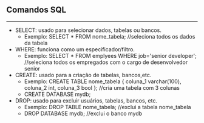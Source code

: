 ## Comandos SQL
---

- SELECT: usado para selecionar dados, tabelas ou bancos.
    - Exemplo: SELECT * FROM nome_tabela; //seleciona todos os dados da tabela
- WHERE: funciona como um especificador/filtro.
    - Exemplo: SELECT * FROM emplyees WHERE job='senior developer'; //seleciona todos os empregados com o cargo de desenvolvedor senior
- CREATE: usado para a criação de tabelas, bancos,etc.
    - Exemplo: CREATE TABLE nome_tabela { coluna_1 varchar(100), coluna_2 int, coluna_3 bool }; //cria uma tabela com 3 colunas 
    - CREATE DATABASE mydb;
- DROP: usado para excluir usuários, tabelas, bancos, etc.
    - Exemplo: DROP TABLE nome_tabela; //exclui a tabela nome_tabela
    - DROP DATABASE mydb; //exclui o banco mydb
   
